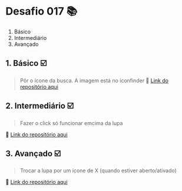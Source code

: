 # Desafio 017 :books:

1. Básico
2. Intermediário
3. Avançado

## 1. Básico :ballot_box_with_check:

> Pôr o ícone da busca. A imagem está no iconfinder
:memo: [Link do repositório aqui]()

## 2. Intermediário :ballot_box_with_check:

> Fazer o click só funcionar emcima da lupa

:memo: [Link do repositório aqui]()

## 3. Avançado :ballot_box_with_check:

> Trocar a lupa por um ícone de X (quando estiver aberto/ativado)

:memo: [Link do repositório aqui]()
